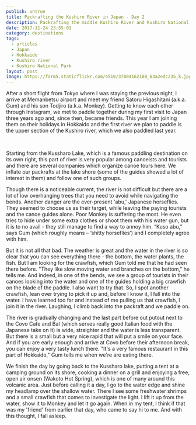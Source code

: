 ```yaml
---
publish: untrue
title: Packrafting the Kushiro River in Japan - Day 2
description: Packrafting the middle Kushiro River and Kushiro National Park, Hokkaido, Japan
date: 2017-11-24 23:55:01
category: destinations
tags:
  - articles
  - Japan
  - Hokkaido
  - Kushiro river
  - Kushiro National Park
layout: post
image: https://farm5.staticflickr.com/4510/37004162180_63a2edc235_k.jpg
---
```

After a short flight from Tokyo where I was staying the previous night, I arrive at Memanbetsu airport and meet my friend Satoru Higashitani (a.k.a. Gum) and his son Todjiro (a.k.a. Monkey). Getting to know each other through Instagram, we met to paddle together during my first visit to Japan three years ago and, since then, became friends. This year I am joining them on their holidays in Hokkaido and the first river we plan to paddle is the upper section of the Kushiro river, which we also paddled last year.

<amp-img src="https://farm5.staticflickr.com/4586/24635860908_99efbe9792_k.jpg" width="2048" height="821" alt="Packrafting and hiking the upper Kushiro River in Japan" layout="responsive"></amp-img>
<br>
<!--more-->

Starting from the Kussharo Lake, which is a famous paddling destination on its own right, this part of river is very popular among canoeists and tourists and there are several companies which organize canoe tours here. We inflate our packrafts at the lake shore (some of the guides showed a lot of interest in them) and follow one of such groups.


<amp-img src="https://farm5.staticflickr.com/4554/38476153932_463f803538_k.jpg" width="2048" height="566" alt="Packrafting andhiking the upper Kushiro River in Japan" layout="responsive"></amp-img>


Though there is a noticeable current, the river is not difficult but there are a lot of low overhanging trees that you need to avoid while navigating the bends. Another danger are the ever-present 'abu,' Japanese horseflies. They seemed to choose us as their target, while leaving the paying tourists and the canoe guides alone. Poor Monkey is suffering the most. He even tries to hide under some extra clothes or shoot them with his water gun, but it is to no avail - they still manage to find a way to annoy him. “Kuso abu,” says Gum (which roughly means – ‘shitty horseflies’) and I completely agree with him.


<amp-img src="https://farm5.staticflickr.com/4578/26732300979_82e4ab3eac_k.jpg" width="2048" height="588" alt="Packrafting the upper Kushiro River in Japan" layout="responsive"></amp-img>


But it is not all that bad. The weather is great and the water in the river is so clear that you can see everything there - the bottom, the water plants, the fish. But I am looking for the crawfish, which Gum told me that he had seen there before. "They like slow moving water and branches on the bottom," he tells me. And indeed, in one of the bends, we see a group of tourists in their canoes looking into the water and one of the guides holding a big crawfish on the blade of the paddle. I also want to try that. So, I spot another crawfish, lean over trying to pick it up and, before I know it, I fall into the water. I have learned too far and instead of me pulling us that crawfish, I join it in the river. Laughing, I climb back into the packraft and we paddle on.


<amp-img src="https://farm5.staticflickr.com/4525/24635861668_5cc4bd7bc1_k.jpg" width="2048" height="594" alt="Packrafting the upper Kushiro River in Japan" layout="responsive"></amp-img>


The river is gradually changing and the last part before out putout next to the Covo Cafe and Bal (which serves really good Italian food with the Japanese take on it) is wide, straighter and the water is less transparent. But there is a small but a very nice rapid that will put a smile on your face. And if you are early enough and arrive at Covo before their afternoon break, you can enjoy a very tasty lunch there. "It's a very famous restaurant in this part of Hokkaido," Gum tells me when we're are eating there.


<amp-img src="https://farm5.staticflickr.com/4520/26732300639_171f8dbdb7_k.jpg" width="2048" height="636" alt="Packrafting the upper Kushiro River in Japan" layout="responsive"></amp-img>


We finish the day by going back to the Kussharo lake, putting a tent at a camping ground on its shore, cooking a dinner on a grill and enjoying a free, open air onsen (Wakoto Hot Spring), which is one of many around this volcanic area. Just before calling it a day, I go to the water edge and shine my headlamp over the shallow water. There I see some freshwater shrimps and a small crawfish that comes to investigate the light. I lift it up from the water, show it to Monkey and let it go again. When in my tent, I think if that was my 'friend' from earlier that day, who came to say hi to me. And with this thought, I fall asleep.
